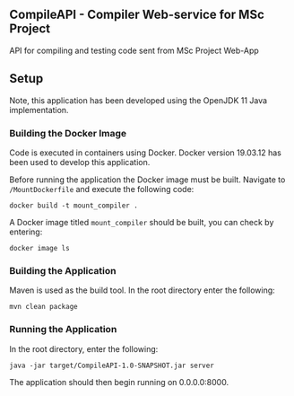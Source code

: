 ## CompileAPI - Compiler Web-service for MSc Project

API for compiling and testing code sent from MSc Project Web-App

## Setup

Note, this application has been developed using the OpenJDK 11 Java implementation.

### Building the Docker Image

Code is executed in containers using Docker. Docker version 19.03.12 has been used to develop this application. 

Before running the application the Docker image must be built. Navigate to `/MountDockerfile` and execute the following code:

`docker build -t mount_compiler .` 

A Docker image titled `mount_compiler` should be built, you can check by entering:

`docker image ls`

### Building the Application

Maven is used as the build tool. In the root directory enter the following:

`mvn clean package`

### Running the Application

In the root directory, enter the following:

`java -jar target/CompileAPI-1.0-SNAPSHOT.jar server`

The application should then begin running on 0.0.0.0:8000.
